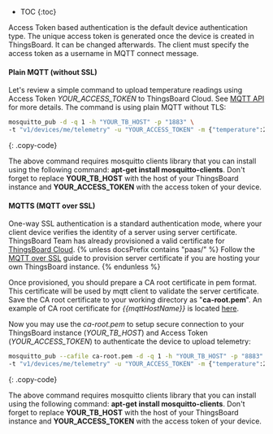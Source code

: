 * TOC
{:toc}
  
Access Token based authentication is the default device authentication type.
The unique access token is generated once the device is created in ThingsBoard. It can be changed afterwards.
The client must specify the access token as a username in MQTT connect message.

#### Plain MQTT (without SSL)

Let's review a simple command to upload temperature readings using Access Token *YOUR_ACCESS_TOKEN* to ThingsBoard Cloud.
See [MQTT API](/docs/{{docsPrefix}}reference/mqtt-api/) for more details. The command is using plain MQTT without TLS:

```bash
mosquitto_pub -d -q 1 -h "YOUR_TB_HOST" -p "1883" \ 
-t "v1/devices/me/telemetry" -u "YOUR_ACCESS_TOKEN" -m {"temperature":25}
```
{: .copy-code}

The above command requires mosquitto clients library that you can install using the following command: **apt-get install mosquitto-clients**.
Don't forget to replace **YOUR_TB_HOST** with the host of your ThingsBoard instance and **YOUR_ACCESS_TOKEN** with the access token of your device.

#### MQTTS (MQTT over SSL)

One-way SSL authentication is a standard authentication mode, where your client device verifies the identity of a server using server certificate.
ThingsBoard Team has already provisioned a valid certificate for [ThingsBoard Cloud]({{httpsUrl}}/signup).
{% unless docsPrefix contains "paas/" %}
Follow the [MQTT over SSL](/docs/{{docsPrefix}}user-guide/mqtt-over-ssl/) guide to provision server certificate if you are hosting your own ThingsBoard instance.
{% endunless %}

Once provisioned, you should prepare a CA root certificate in pem format. This certificate will be used by mqtt client to validate the server certificate.
Save the CA root certificate to your working directory as "**ca-root.pem**".
An example of CA root certificate for *{{mqttHostName}}* is located [here](/docs/paas/user-guide/resources/mqtt-over-ssl/ca-root.pem).

Now you may use the *ca-root.pem* to setup secure connection to your ThingsBoard instance (*YOUR_TB_HOST*) and Access Token (*YOUR_ACCESS_TOKEN*) to authenticate the device to upload telemetry:

```bash
mosquitto_pub --cafile ca-root.pem -d -q 1 -h "YOUR_TB_HOST" -p "8883" \
-t "v1/devices/me/telemetry" -u "YOUR_ACCESS_TOKEN" -m {"temperature":25}
```
{: .copy-code}

The above command requires mosquitto clients library that you can install using the following command: **apt-get install mosquitto-clients**.
Don't forget to replace **YOUR_TB_HOST** with the host of your ThingsBoard instance and **YOUR_ACCESS_TOKEN** with the access token of your device.

